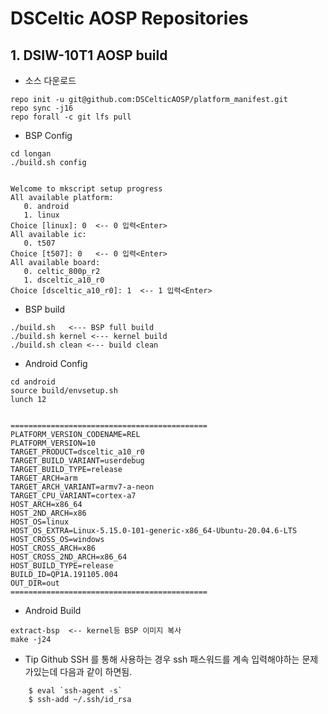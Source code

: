 # DSCeltic AOSP Repositories 


## 1. DSIW-10T1 AOSP build
- 소스 다운로드
```
repo init -u git@github.com:DSCelticAOSP/platform_manifest.git
repo sync -j16
repo forall -c git lfs pull

```

-  BSP Config

```
cd longan
./build.sh config


Welcome to mkscript setup progress
All available platform:
   0. android
   1. linux
Choice [linux]: 0  <-- 0 입력<Enter>
All available ic:
   0. t507
Choice [t507]: 0   <-- 0 입력<Enter>
All available board:
   0. celtic_800p_r2
   1. dsceltic_a10_r0
Choice [dsceltic_a10_r0]: 1  <-- 1 입력<Enter>

```

- BSP build

```
./build.sh   <--- BSP full build
./build.sh kernel <--- kernel build
./build.sh clean <--- build clean
```

- Android Config
```
cd android
source build/envsetup.sh
lunch 12


============================================
PLATFORM_VERSION_CODENAME=REL
PLATFORM_VERSION=10
TARGET_PRODUCT=dsceltic_a10_r0
TARGET_BUILD_VARIANT=userdebug
TARGET_BUILD_TYPE=release
TARGET_ARCH=arm
TARGET_ARCH_VARIANT=armv7-a-neon
TARGET_CPU_VARIANT=cortex-a7
HOST_ARCH=x86_64
HOST_2ND_ARCH=x86
HOST_OS=linux
HOST_OS_EXTRA=Linux-5.15.0-101-generic-x86_64-Ubuntu-20.04.6-LTS
HOST_CROSS_OS=windows
HOST_CROSS_ARCH=x86
HOST_CROSS_2ND_ARCH=x86_64
HOST_BUILD_TYPE=release
BUILD_ID=QP1A.191105.004
OUT_DIR=out
============================================

```
- Android Build
```
extract-bsp  <-- kernel등 BSP 이미지 복사
make -j24
```

- Tip
  Github SSH 를 통해 사용하는 경우 ssh 패스워드를 계속 입력해야하는 문제가있는데 다음과 같이 하면됨.
```
    $ eval `ssh-agent -s`
    $ ssh-add ~/.ssh/id_rsa
```
